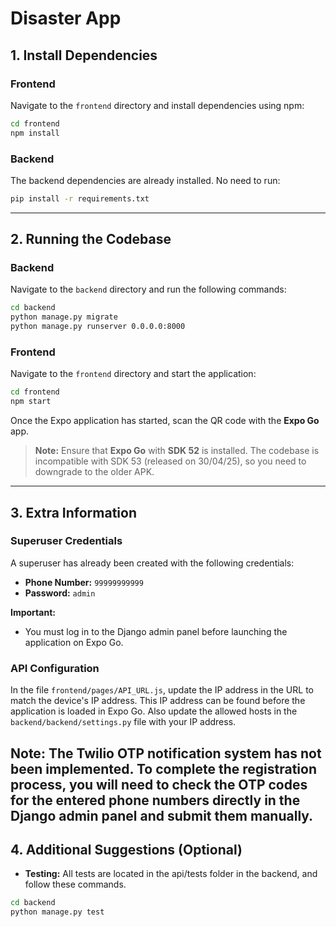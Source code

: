 # Disaster App

## 1. Install Dependencies

### Frontend
Navigate to the `frontend` directory and install dependencies using npm:
```bash
cd frontend
npm install
```

### Backend
The backend dependencies are already installed. No need to run:
```bash
pip install -r requirements.txt
```

---

## 2. Running the Codebase

### Backend
Navigate to the `backend` directory and run the following commands:
```bash
cd backend
python manage.py migrate
python manage.py runserver 0.0.0.0:8000
```

### Frontend
Navigate to the `frontend` directory and start the application:
```bash
cd frontend
npm start
```

Once the Expo application has started, scan the QR code with the **Expo Go** app.

> **Note:** Ensure that **Expo Go** with **SDK 52** is installed. The codebase is incompatible with SDK 53 (released on 30/04/25), so you need to downgrade to the older APK.

---

## 3. Extra Information

### Superuser Credentials
A superuser has already been created with the following credentials:
- **Phone Number:** `99999999999`
- **Password:** `admin`

**Important:**
- You must log in to the Django admin panel before launching the application on Expo Go.

### API Configuration
In the file `frontend/pages/API_URL.js`, update the IP address in the URL to match the device's IP address. This IP address can be found before the application is loaded in Expo Go. Also update the allowed hosts in the `backend/backend/settings.py` file with your IP address.

**Note:** The Twilio OTP notification system has not been implemented. To complete the registration process, you will need to check the OTP codes for the entered phone numbers directly in the Django admin panel and submit them manually.
---

## 4. Additional Suggestions (Optional)

- **Testing:** All tests are located in the api/tests folder in the backend, and follow these commands.
```bash
cd backend
python manage.py test
```



